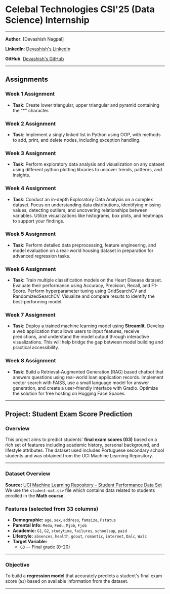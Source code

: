 # Celebal Technologies CSI'25 (Data Science) Internship

---

**Author**: [Devashish Nagpal]

**LinkedIn**: [Devashish's LinkedIn](https://www.linkedin.com/in/devashishnagpal)

**GitHub**: [Devashish's GitHub](https://github.com/DevashishXO)

---

## Assignments

### Week 1 Assignment
- **Task**: Create lower triangular, upper triangular and pyramid containing the "*" character.

### Week 2 Assignment
- **Task**: Implement a singly linked list in Python using OOP, with methods to add, print, and delete nodes, including exception handling.

### Week 3 Assignment
- **Task**: Perform exploratory data analysis and visualization on any dataset using different python plotting libraries to uncover trends, patterns, and insights.

### Week 4 Assignment
- **Task**: Conduct an in-depth Exploratory Data Analysis on a complex dataset. Focus on understanding data distributions, identifying missing values, detecting outliers, and uncovering relationships between variables. Utilize visualizations like histograms, box plots, and heatmaps to support your findings.

### Week 5 Assignment
- **Task**: Perform detailed data preprocessing, feature engineering, and model evaluation on a real-world housing dataset in preparation for advanced regression tasks. 

### Week 6 Assignment
- **Task**: Train multiple classification models on the Heart Disease dataset. Evaluate their performance using Accuracy, Precision, Recall, and F1-Score. Perform hyperparameter tuning using GridSearchCV and RandomizedSearchCV. Visualize and compare results to identify the best-performing model.

### Week 7 Assignment
- **Task**: Deploy a trained machine learning model using **Streamlit**. Develop a web application that allows users to input features, receive predictions, and understand the model output through interactive visualizations. This will help bridge the gap between model building and practical accessibility.

### Week 8 Assignment
- **Task**: Build a Retrieval-Augmented Generation (RAG) based chatbot that answers questions using real-world loan application records. Implement vector search with FAISS, use a small language model for answer generation, and create a user-friendly interface with Gradio. Optimize the solution for free hosting on Hugging Face Spaces.

---

## Project: Student Exam Score Prediction
### Overview
This project aims to predict students' **final exam scores (G3)** based on a rich set of features including academic history, personal background, and lifestyle attributes. The dataset used includes Portuguese secondary school students and was obtained from the UCI Machine Learning Repository.

---

### Dataset Overview
**Source:** [UCI Machine Learning Repository – Student Performance Data Set](https://archive.ics.uci.edu/ml/datasets/Student+Performance)
We use the `student-mat.csv` file which contains data related to students enrolled in the **Math course**.
### Features (selected from 33 columns)
- **Demographic:** `age`, `sex`, `address`, `famsize`, `Pstatus`
- **Parental Info:** `Medu`, `Fedu`, `Mjob`, `Fjob`
- **Academic:** `G1`, `G2`, `studytime`, `failures`, `schoolsup`, `paid`
- **Lifestyle:** `absences`, `health`, `goout`, `romantic`, `internet`, `Dalc`, `Walc`
- **Target Variable:** 
  - `G3` — Final grade (0–20)

---

### Objective
To build a **regression model** that accurately predicts a student's final exam score (`G3`) based on available information from the dataset.

---

